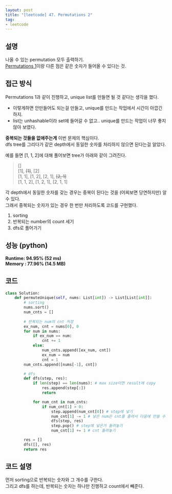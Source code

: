 ```yaml
---
layout: post
title: "[leetcode] 47. Permutations 2"
tag:
- leetcode
---
```


## 설명
나올 수 있는 permutation 모두 출력하기.  
[Permutations 1](https://meansoup.github.io/2021/03/20/leetcode_46/)이랑 다른 점은 같은 숫자가 들어올 수 있다는 것.

## 접근 방식 
Permutations 1과 같이 진행하고, unique list를 만들면 될 것 같다는 생각을 했다.
- 이렇게하면 안만들어도 되는걸 만들고, unique를 만드는 작업에서 시간이 아깝긴 하지.
- list는 unhashable이라 set에 들어갈 수 없고.. unique를 만드는 작업이 너무 좋지 않아 보였다.

**중복되는 것들을 없애주는게** 이번 문제의 핵심이다.  
dfs tree를 그리다가 같은 depth에서 동일한 숫자를 처리하지 않으면 된다는걸 알았다.

예를 들면 [1, 1, 2]에 대해 풀어보면 tree가 아래와 같이 그려진다.
> []  
> [1], ~~[1]~~, [2]  
> [1, 1], [1, 2], [2, 1], ~~[2, 1]~~  
> [1, 1, 2], [1, 2, 1], [2, 1, 1]

각 depth에서 동일한 숫자를 갖는 경우는 중복이 된다는 것을 (어찌보면 당연하지만) 알 수 있다.  
그래서 중복되는 숫자가 있는 경우 한 번만 처리하도록 코드를 구현했다.

1. sorting
2. 반복되는 number의 count 세기
3. dfs로 풀어가기

## 성능 (python)
**Runtime: 94.95% (52 ms)**  
**Memory : 77.96% (14.5 MB)**  

## 코드  
```python
class Solution:
    def permuteUnique(self, nums: List[int]) -> List[List[int]]:
        # sorting
        nums.sort()
        num_cnts = []
        
        # 반복되는 num의 cnt 저장
        ex_num, cnt = nums[0], 0
        for num in nums:
            if ex_num == num:
                cnt += 1
            else:
                num_cnts.append([ex_num, cnt])
                ex_num = num
                cnt = 1
        num_cnts.append([nums[-1], cnt])

        # dfs
        def dfs(step, res):
            if len(step) == len(nums): # max size이면 result에 copy
                res.append(step[:])
                return

            for num_cnt in num_cnts:
                if num_cnt[1] > 0:
                    step.append(num_cnt[0]) # step에 넣기
                    num_cnt[1] -= 1 # 넣은 num은 cnt를 줄여서 다음에 안쓸 수 있도록
                    dfs(step, res)
                    step.pop() # step에 넣은거 돌려놓기
                    num_cnt[1] += 1 # cnt 돌려놓기

        res = []
        dfs([], res)
        return res
```

## 코드 설명
먼저 sorting으로 반복되는 숫자와 그 개수를 구한다.  
그리고 dfs를 하는데, 반복되는 숫자는 하나만 진행하고 count에서 빼준다.  